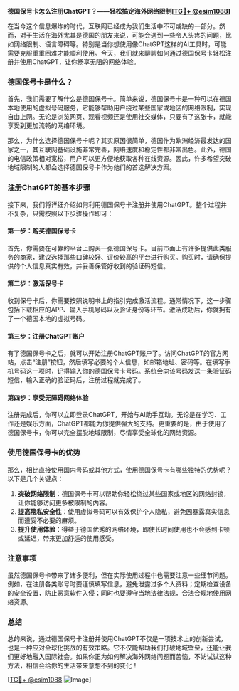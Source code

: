 **德国保号卡怎么注册ChatGPT？——轻松搞定海外网络限制[[TG💪+ @esim1088](https://t.me/s/esim1088)]**

在当今这个信息爆炸的时代，互联网已经成为我们生活中不可或缺的一部分。然而，对于生活在海外尤其是德国的朋友来说，可能会遇到一些令人头疼的问题，比如网络限制、语言障碍等。特别是当你想使用像ChatGPT这样的AI工具时，可能需要克服重重困难才能顺利使用。今天，我们就来聊聊如何通过德国保号卡轻松注册并使用ChatGPT，让你畅享无阻的网络体验。

### 德国保号卡是什么？

首先，我们需要了解什么是德国保号卡。简单来说，德国保号卡是一种可以在德国本地使用的虚拟号码服务，它能够帮助用户绕过某些国家或地区的网络限制，实现自由上网。无论是浏览网页、观看视频还是使用社交媒体，只要有了这张卡，就能享受到更加流畅的网络环境。

那么，为什么选择德国保号卡呢？其实原因很简单，德国作为欧洲经济最发达的国家之一，其互联网基础设施非常完善，网络速度和稳定性都非常出色。此外，德国的电信政策相对宽松，用户可以更方便地获取各种在线资源。因此，许多希望突破地域限制的人都会选择德国保号卡作为他们的首选解决方案。

### 注册ChatGPT的基本步骤

接下来，我们将详细介绍如何利用德国保号卡注册并使用ChatGPT。整个过程并不复杂，只需按照以下步骤操作即可：

#### 第一步：购买德国保号卡

首先，你需要在可靠的平台上购买一张德国保号卡。目前市面上有许多提供此类服务的商家，建议选择那些口碑较好、评价较高的平台进行购买。购买时，请确保提供的个人信息真实有效，并妥善保管好收到的验证码短信。

#### 第二步：激活保号卡

收到保号卡后，你需要按照说明书上的指引完成激活流程。通常情况下，这一步骤包括下载相应的APP、输入手机号码以及验证身份等环节。激活成功后，你就拥有了一个德国本地的虚拟号码。

#### 第三步：注册ChatGPT账户

有了德国保号卡之后，就可以开始注册ChatGPT账户了。访问ChatGPT的官方网站，点击“注册”按钮，然后填写必要的个人信息，如邮箱地址、密码等。在填写手机号码这一项时，记得输入你的德国保号卡号码。系统会向该号码发送一条验证码短信，输入正确的验证码后，注册过程就完成了。

#### 第四步：享受无障碍网络体验

注册完成后，你可以立即登录ChatGPT，开始与AI助手互动。无论是在学习、工作还是娱乐方面，ChatGPT都能为你提供强大的支持。更重要的是，由于使用了德国保号卡，你可以完全摆脱地域限制，尽情享受全球化的网络资源。

### 使用德国保号卡的优势

那么，相比直接使用国内号码或其他方式，使用德国保号卡有哪些独特的优势呢？以下是几个关键点：

1. **突破网络限制**：德国保号卡可以帮助你轻松绕过某些国家或地区的网络封锁，让你能够访问更多被限制的内容。
2. **提高隐私安全性**：使用虚拟号码可以有效保护个人隐私，避免因暴露真实信息而遭受不必要的麻烦。
3. **提升使用体验**：得益于德国优秀的网络环境，即使长时间使用也不会感到卡顿或延迟，带来更加舒适的使用感受。

### 注意事项

虽然德国保号卡带来了诸多便利，但在实际使用过程中也需要注意一些细节问题。例如，在注册各类账号时要谨慎填写信息，避免泄露过多个人资料；定期检查设备的安全设置，防止恶意软件入侵；同时也要遵守当地法律法规，合法合规地使用网络资源。

### 总结

总的来说，通过德国保号卡注册并使用ChatGPT不仅是一项技术上的创新尝试，也是一种应对全球化挑战的有效策略。它不仅能帮助我们打破地域壁垒，还能让我们更好地融入国际社会。如果你正为如何解决海外网络问题而苦恼，不妨试试这种方法，相信会给你的生活带来意想不到的变化！

[[TG💪+ @esim1088](https://t.me/s/esim1088) ![Image](https://i.postimg.cc/4NQfJmqS/Snipaste-2025-05-13-00-14-12.png)]